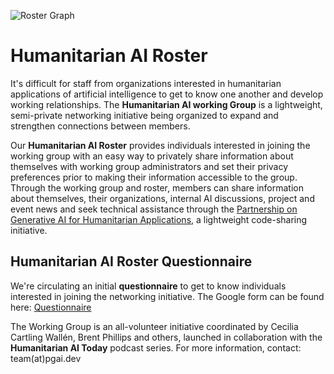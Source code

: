 ![Roster Graph](https://storage.googleapis.com/pgai/Roster_graph.png)

# Humanitarian AI Roster

It's difficult for staff from organizations interested in humanitarian applications of artificial intelligence to get to know one another and develop working relationships. The **Humanitarian AI working Group** is a lightweight, semi-private networking initiative being organized to expand and strengthen connections between members.

Our **Humanitarian AI Roster** provides individuals interested in joining the working group with an easy way to privately share information about themselves with working group administrators and set their privacy preferences prior to making their information accessible to the group. Through the working group and roster, members can share information about themselves, their organizations, internal AI discussions, project and event news and seek technical assistance through the [Partnership on Generative AI for Humanitarian Applications](https://github.com/Partnership-on-Generative-AI/About), a lightweight code-sharing initiative.

## Humanitarian AI Roster Questionnaire

We're circulating an initial **questionnaire** to get to know individuals interested in joining the networking initiative. The Google form can be found here: [Questionnaire](https://forms.gle/zX31SHrjgQ8k9rvN8)

The Working Group is an all-volunteer initiative coordinated by Cecilia Cartling Wallén, Brent Phillips and others, launched in collaboration with the **Humanitarian AI Today** podcast series. For more information, contact: team(at)pgai.dev
